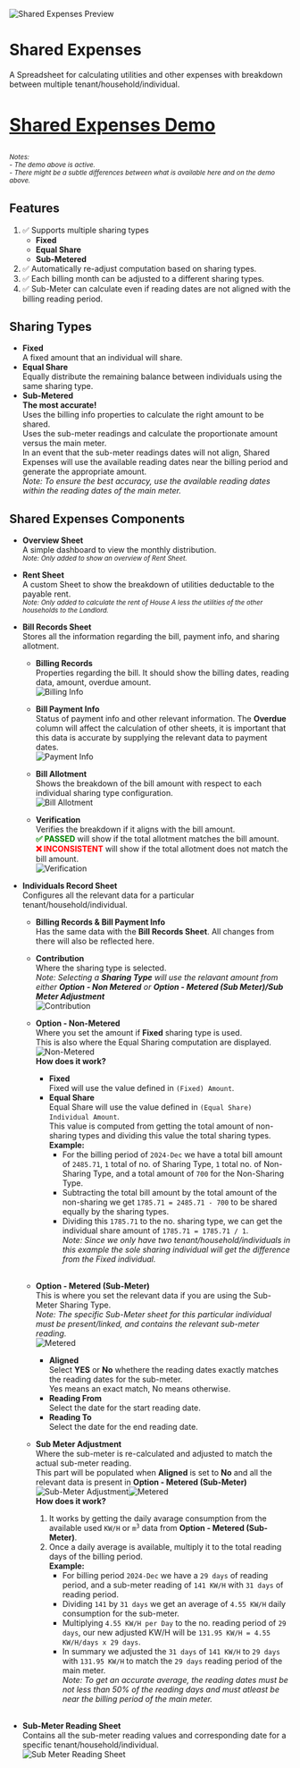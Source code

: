 ![Shared Expenses Preview](https://raw.githubusercontent.com/nivranaitsirhc/kartera-data/refs/heads/master/public/projects/office/sharedexpenses/preview.png)

# Shared Expenses 
A Spreadsheet for calculating utilities and other expenses with breakdown between multiple tenant/household/individual. <br/>

<h3 style="font-size:2rem"><a alt="Shared Expenses Demo" href="https://docs.google.com/spreadsheets/d/1G4vPJlfiQnKyDakvv3_n3C0w5dtwjeZ9vzos4oEsgQk">Shared Expenses Demo</a></h3>
<em><sup>
Notes:<br/>
- The demo above is active. <br/>
- There might be a subtle differences between what is available here and on the demo above. <br/>
</sup></em>

## Features 
1. ✅ Supports multiple sharing types
    - **Fixed**
    - **Equal Share**
    - **Sub-Metered**
2. ✅ Automatically re-adjust computation based on sharing types.
3. ✅ Each billing month can be adjusted to a different sharing types.
4. ✅ Sub-Meter can calculate even if reading dates are not aligned with the billing reading period.

## Sharing Types 
- **Fixed** <br/>
A fixed amount that an individual will share.
- **Equal Share** <br/>
Equally distribute the remaining balance between individuals using the same sharing type.
- **Sub-Metered** <br/>
<b>The most accurate!</b> <br/>
Uses the billing info properties to calculate the right amount to be shared. <br/>
Uses the sub-meter readings and calculate the proportionate amount versus the main meter. <br/>
In an event that the sub-meter readings dates will not align, Shared Expenses will use the available reading dates near the billing period and generate the appropriate amount.<br/>
<em>Note: To ensure the best accuracy, use the available reading dates within the reading dates of the main meter.</em>

## Shared Expenses Components
- **Overview Sheet** <br/>
A simple dashboard to view the monthly distribution.<br/>
<sup><em>Note: Only added to show an overview of Rent Sheet.</em></sup>
- **Rent Sheet** <br/>
A custom Sheet to show the breakdown of utilities deductable to the payable rent. <br/>
<sup><em>Note: Only added to calculate the rent of House A less the utilities of the other households to the Landlord.</em></sup>

- **Bill Records Sheet** <br/>
Stores all the information regarding the bill, payment info, and sharing allotment. <br/>
  * <strong>Billing Records</strong> <br/>
  Properties regarding the bill. It should show the billing dates, reading data, amount, overdue amount. <br/>
  ![Billing Info](https://raw.githubusercontent.com/nivranaitsirhc/kartera-data/refs/heads/master/public/projects/office/sharedexpenses/details/billing-info.png)<br/>

  * <strong>Bill Payment Info</strong> <br/>
  Status of payment info and other relevant information. The <strong>Overdue</strong> column will affect the calculation of other sheets, it is important that this data is accurate by supplying the relevant data to payment dates. <br/>
  ![Payment Info](https://raw.githubusercontent.com/nivranaitsirhc/kartera-data/refs/heads/master/public/projects/office/sharedexpenses/details/payment-info.png)<br/>

  * <strong>Bill Allotment</strong> <br/>
  Shows the breakdown of the bill amount with respect to each individual sharing type configuration. <br/>
  ![Bill Allotment](https://raw.githubusercontent.com/nivranaitsirhc/kartera-data/refs/heads/master/public/projects/office/sharedexpenses/details/bill-allotment.png)<br/>

  * <strong>Verification</strong> <br/>
  Verifies the breakdown if it aligns with the bill amount.<br/>
  <b style="color:green;">✅ PASSED</b> will show if the total allotment matches the bill amount.<br/>
  <b style="color:red;">❌ INCONSISTENT</b> will show if the total allotment does not match the bill amount.<br/>
  ![Verification](https://raw.githubusercontent.com/nivranaitsirhc/kartera-data/refs/heads/master/public/projects/office/sharedexpenses/details/verification.png)<br/>

- **Individuals Record Sheet** <br/>
Configures all the relevant data for a particular tenant/household/individual.
  * <strong>Billing Records & Bill Payment Info</strong> <br/>
  Has the same data with the <strong>Bill Records Sheet</strong>. All changes from there will also be reflected here. <br/>
  * <strong>Contribution</strong> <br/>
  Where the sharing type is selected. <br/>
  <em>Note: Selecting a <b>Sharing Type</b> will use the relavant amount from either <b>Option - Non Metered</b> or <b>Option - Metered (Sub Meter)/Sub Meter Adjustment</b></em> <br/>
  ![Contribution](https://raw.githubusercontent.com/nivranaitsirhc/kartera-data/refs/heads/master/public/projects/office/sharedexpenses/details/contribution.png)<br/>

  * <strong>Option - Non-Metered</strong> <br/>
  Where you set the amount if <b>Fixed</b> sharing type is used. <br/>
  This is also where the Equal Sharing computation are displayed. <br/>
  ![Non-Metered](https://raw.githubusercontent.com/nivranaitsirhc/kartera-data/refs/heads/master/public/projects/office/sharedexpenses/details/non-metered.png)<br/>
  <strong>How does it work?</strong> <br/>
    - <strong>Fixed</strong> <br/> 
    Fixed will use the value defined in ``(Fixed) Amount``. <br/>
    - <strong>Equal Share</strong> <br/> 
    Equal Share will use the value defined in ``(Equal Share) Individual Amount``. <br/>
    This value is computed from getting the total amount of non-sharing types and dividing this value the total sharing types. <br/>
    <b>Example:</b> <br/>
      - For the billing period of ``2024-Dec`` we have a total bill amount of ``2485.71``, ``1`` total of no. of Sharing Type, ``1`` total no. of Non-Sharing Type, and a total amount of ``700`` for the Non-Sharing Type. <br/>
      - Subtracting the total bill amount by the total amount of the non-sharing we get ``1785.71 = 2485.71 - 700`` to be shared equally by the sharing types. <br/>
      - Dividing this ``1785.71`` to the no. sharing type, we can get the individual share amount of ``1785.71 = 1785.71 / 1``. <br/>
    <em>Note: Since we only have two tenant/household/individuals in this example the sole sharing individual will get the difference from the Fixed individual. </em> <br/><br/>

  * <strong>Option - Metered (Sub-Meter)</strong> <br/>
  This is where you set the relevant data if you are using the Sub-Meter Sharing Type. <br/>
  <em>Note: The specific Sub-Meter sheet for this particular individual must be present/linked, and contains the relevant sub-meter reading.</em> <br/>
  ![Metered](https://raw.githubusercontent.com/nivranaitsirhc/kartera-data/refs/heads/master/public/projects/office/sharedexpenses/details/metered.png)<br/>
    * <strong>Aligned</strong> <br/>
    Select <b>YES</b> or <b>No</b> whethere the reading dates exactly matches the reading dates for the sub-meter. <br/>
    Yes means an exact match, No means otherwise. <br/>
    * <strong>Reading From</strong> <br/>
    Select the date for the start reading date. <br/>
    * <strong>Reading To</strong> <br/>
    Select the date for the end reading date. <br/>

  * <strong>Sub Meter Adjustment</strong> <br/>
  Where the sub-meter is re-calculated and adjusted to match the actual sub-meter reading. <br/>
  This part will be populated when <strong>Aligned</strong> is set to <strong>No</strong> and all the relevant data is present in <strong>Option - Metered (Sub-Meter)</strong> <br/>
  ![Sub-Meter Adjustment](https://raw.githubusercontent.com/nivranaitsirhc/kartera-data/refs/heads/master/public/projects/office/sharedexpenses/details/sub-meter-adjustment.png)![Metered](https://raw.githubusercontent.com/nivranaitsirhc/kartera-data/refs/heads/master/public/projects/office/sharedexpenses/details/metered.png) <br/>
  <strong>How does it work?</strong> <br/>
    1. It works by getting the daily avarage consumption from the available used ```KW/H``` or <code>m<sup>3</sup></code> data from <strong>Option - Metered (Sub-Meter)</strong>. <br/>
    2. Once a daily average is available, multiply it to the total reading days of the billing period. <br/>
    <b>Example:</b> <br/>
       - For billing period ``2024-Dec`` we have a ``29 days`` of reading period, and a sub-meter reading of ``141 KW/H`` with ``31 days`` of reading period. <br/>
       - Dividing ```141``` by ```31 days``` we get an average of ```4.55 KW/H``` daily consumption for the sub-meter. <br/>
       - Multiplying ```4.55 KW/H per Day``` to the no. reading period of  ```29 days```, our new adjusted KW/H will be ```131.95 KW/H = 4.55 KW/H/days x 29 days```. <br/>
       - In summary we adjusted the ```31 days``` of ```141 KW/H``` to ```29 days``` with ```131.95 KW/H``` to match the ```29 days``` reading period of the main meter. <br/>
       <em>Note: To get an accurate average, the reading dates must be not less than 50% of the reading days and must atleast be near the billing period of the main meter.</em> <br/><br/>

- **Sub-Meter Reading Sheet** <br/>
Contains all the sub-meter reading values and corresponding date for a specific tenant/household/individual. <br/>
![Sub Meter Reading Sheet](https://raw.githubusercontent.com/nivranaitsirhc/kartera-data/refs/heads/master/public/projects/office/sharedexpenses/details/sub-meter-reading.png)
